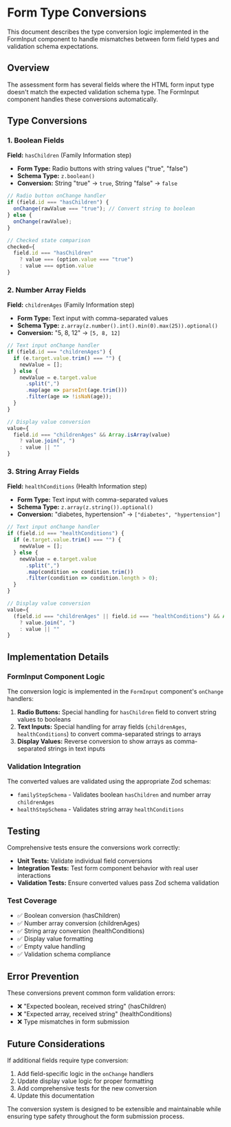 # Form Type Conversions

This document describes the type conversion logic implemented in the FormInput component to handle mismatches between form field types and validation schema expectations.

## Overview

The assessment form has several fields where the HTML form input type doesn't match the expected validation schema type. The FormInput component handles these conversions automatically.

## Type Conversions

### 1. Boolean Fields

**Field:** `hasChildren` (Family Information step)

- **Form Type:** Radio buttons with string values ("true", "false")
- **Schema Type:** `z.boolean()`
- **Conversion:** String "true" → `true`, String "false" → `false`

```typescript
// Radio button onChange handler
if (field.id === "hasChildren") {
  onChange(rawValue === "true"); // Convert string to boolean
} else {
  onChange(rawValue);
}

// Checked state comparison
checked={
  field.id === "hasChildren" 
    ? value === (option.value === "true")
    : value === option.value
}
```

### 2. Number Array Fields

**Field:** `childrenAges` (Family Information step)

- **Form Type:** Text input with comma-separated values
- **Schema Type:** `z.array(z.number().int().min(0).max(25)).optional()`
- **Conversion:** "5, 8, 12" → `[5, 8, 12]`

```typescript
// Text input onChange handler
if (field.id === "childrenAges") {
  if (e.target.value.trim() === "") {
    newValue = [];
  } else {
    newValue = e.target.value
      .split(",")
      .map(age => parseInt(age.trim()))
      .filter(age => !isNaN(age));
  }
}

// Display value conversion
value={
  field.id === "childrenAges" && Array.isArray(value)
    ? value.join(", ")
    : value || ""
}
```

### 3. String Array Fields

**Field:** `healthConditions` (Health Information step)

- **Form Type:** Text input with comma-separated values
- **Schema Type:** `z.array(z.string()).optional()`
- **Conversion:** "diabetes, hypertension" → `["diabetes", "hypertension"]`

```typescript
// Text input onChange handler
if (field.id === "healthConditions") {
  if (e.target.value.trim() === "") {
    newValue = [];
  } else {
    newValue = e.target.value
      .split(",")
      .map(condition => condition.trim())
      .filter(condition => condition.length > 0);
  }
}

// Display value conversion
value={
  (field.id === "childrenAges" || field.id === "healthConditions") && Array.isArray(value)
    ? value.join(", ")
    : value || ""
}
```

## Implementation Details

### FormInput Component Logic

The conversion logic is implemented in the `FormInput` component's `onChange` handlers:

1. **Radio Buttons:** Special handling for `hasChildren` field to convert string values to booleans
2. **Text Inputs:** Special handling for array fields (`childrenAges`, `healthConditions`) to convert comma-separated strings to arrays
3. **Display Values:** Reverse conversion to show arrays as comma-separated strings in text inputs

### Validation Integration

The converted values are validated using the appropriate Zod schemas:

- `familyStepSchema` - Validates boolean `hasChildren` and number array `childrenAges`
- `healthStepSchema` - Validates string array `healthConditions`

## Testing

Comprehensive tests ensure the conversions work correctly:

- **Unit Tests:** Validate individual field conversions
- **Integration Tests:** Test form component behavior with real user interactions
- **Validation Tests:** Ensure converted values pass Zod schema validation

### Test Coverage

- ✅ Boolean conversion (hasChildren)
- ✅ Number array conversion (childrenAges)
- ✅ String array conversion (healthConditions)
- ✅ Display value formatting
- ✅ Empty value handling
- ✅ Validation schema compliance

## Error Prevention

These conversions prevent common form validation errors:

- ❌ "Expected boolean, received string" (hasChildren)
- ❌ "Expected array, received string" (healthConditions)
- ❌ Type mismatches in form submission

## Future Considerations

If additional fields require type conversion:

1. Add field-specific logic in the `onChange` handlers
2. Update display value logic for proper formatting
3. Add comprehensive tests for the new conversion
4. Update this documentation

The conversion system is designed to be extensible and maintainable while ensuring type safety throughout the form submission process.